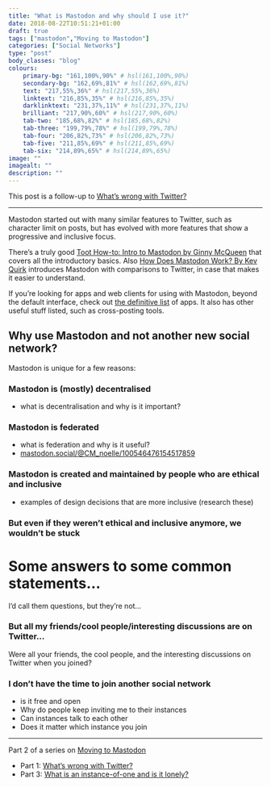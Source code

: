 ```yaml
---
title: "What is Mastodon and why should I use it?"
date: 2018-08-22T10:51:21+01:00
draft: true
tags: ["mastodon","Moving to Mastodon"]
categories: ["Social Networks"]
type: "post"
body_classes: "blog"
colours:
    primary-bg: "161,100%,90%" # hsl(161,100%,90%)
    secondary-bg: "162,69%,81%" # hsl(162,69%,81%)
    text: "217,55%,36%" # hsl(217,55%,36%)
    linktext: "216,85%,35%" # hsl(216,85%,35%)
    darklinktext: "231,37%,11%" # hsl(231,37%,11%)
    brilliant: "217,90%,60%" # hsl(217,90%,60%)
    tab-two: "185,68%,82%" # hsl(185,68%,82%)
    tab-three: "199,79%,78%" # hsl(199,79%,78%)
    tab-four: "206,82%,73%" # hsl(206,82%,73%)
    tab-five: "211,85%,69%" # hsl(211,85%,69%)
    tab-six: "214,89%,65%" # hsl(214,89%,65%)
image: ""
imagealt: ""
description: ""
---
```


This post is a follow-up to [What’s wrong with Twitter?](/what-is-wrong-with-twitter)

<hr/>

Mastodon started out with many similar features to Twitter, such as character limit on posts, but has evolved with more features that show a progressive and inclusive focus.<!--more-->

There’s a truly good [Toot How-to: Intro to Mastodon by Ginny McQueen](medium.com/@GinnyMcQueen/toot-how-to-intro-to-mastodon-e5655bfa87d2) that covers all the introductory basics. Also [How Does Mastodon Work? By Kev Quirk](kevq.uk/how-does-mastodon-work/) introduces Mastodon with comparisons to Twitter, in case that makes it easier to understand.

If you’re looking for apps and web clients for using with Mastodon, beyond the default interface, check out [the definitive list](github.com/tootsuite/documentation/blob/master/Using-Mastodon/Apps.md) of apps. It also has other useful stuff listed, such as cross-posting tools.


## Why use Mastodon and not another new social network?

Mastodon is unique for a few reasons:

### Mastodon is (mostly) decentralised

- what is decentralisation and why is it important?

### Mastodon is federated

- what is federation and why is it useful?
- [mastodon.social/@CM_noelle/100546476154517859](https://mastodon.social/@CM_noelle/100546476154517859)

### Mastodon is created and maintained by people who are ethical and inclusive

- examples of design decisions that are more inclusive (research these)

### But even if they weren’t ethical and inclusive anymore, we wouldn’t be stuck





# Some answers to some common statements…

I’d call them questions, but they’re not…


### But all my friends/cool people/interesting discussions are on Twitter…

Were all your friends, the cool people, and the interesting discussions on Twitter when you joined? 


### I don’t have the time to join another social network

- is it free and open
- Why do people keep inviting me to their instances
- Can instances talk to each other
- Does it matter which instance you join

<hr/>

Part 2 of a series on [Moving to Mastodon](/tags/moving-to-mastodon)

- Part 1: [What’s wrong with Twitter?](/what-is-wrong-with-twitter)
- Part 3: [What is an instance-of-one and is it lonely?](/what-is-an-instance-of-one-and-is-it-lonely)